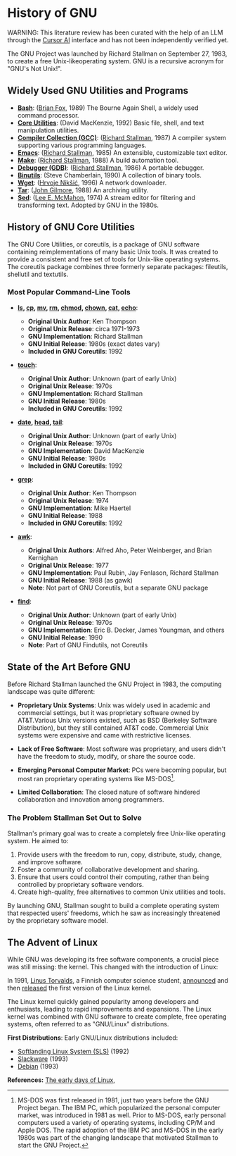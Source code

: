  # History of GNU

WARNING: This literature review has been curated with the help of an LLM through the [Cursor AI](https://www.cursor.com/) interface and has not been independently verified yet.

The GNU Project was launched by Richard Stallman on September 27, 1983, to create a free Unix-likeoperating system. GNU is a recursive acronym for
"GNU's Not Unix!".
## Widely Used GNU Utilities and Programs

- **[Bash](https://en.wikipedia.org/wiki/Bash_(Unix_shell))**: ([Brian Fox](https://en.wikipedia.org/wiki/Brian_Fox_(computer_programmer)), 1989) The Bourne Again Shell, a widely used command processor.
- **[Core Utilities](https://en.wikipedia.org/wiki/GNU_Core_Utilities)**: (David MacKenzie, 1992) Basic file, shell, and text manipulation utilities.
- **[Compiler Collection (GCC)](https://en.wikipedia.org/wiki/GNU_Compiler_Collection)**: ([Richard Stallman](https://en.wikipedia.org/wiki/Richard_Stallman), 1987) A compiler system supporting various programming languages.
- **[Emacs](https://en.wikipedia.org/wiki/GNU_Emacs)**: ([Richard Stallman](https://en.wikipedia.org/wiki/Richard_Stallman), 1985) An extensible, customizable text editor.
- **[Make](https://en.wikipedia.org/wiki/Make_(software)#GNU_Make)**: ([Richard Stallman](https://en.wikipedia.org/wiki/Richard_Stallman), 1988) A build automation tool.
- **[Debugger (GDB)](https://en.wikipedia.org/wiki/GNU_Debugger)**: ([Richard Stallman](https://en.wikipedia.org/wiki/Richard_Stallman), 1986) A portable debugger.
- **[Binutils](https://en.wikipedia.org/wiki/GNU_Binutils)**: (Steve Chamberlain, 1990) A collection of binary tools.
- **[Wget](https://en.wikipedia.org/wiki/Wget)**: ([Hrvoje Nikšić](https://en.wikipedia.org/wiki/Hrvoje_Nik%C5%A1i%C4%87), 1996) A network downloader.
- **[Tar](https://en.wikipedia.org/wiki/Tar_(computing))**: ([John Gilmore](https://en.wikipedia.org/wiki/John_Gilmore_(activist)), 1988) An archiving utility.
- **[Sed](https://en.wikipedia.org/wiki/Sed)**: ([Lee E. McMahon](https://en.wikipedia.org/wiki/Lee_E._McMahon), 1974) A stream editor for filtering and transforming text. Adopted by GNU in the 1980s.

 ## History of GNU Core Utilities

 The GNU Core Utilities, or coreutils, is a package of GNU software containing reimplementations of many basic Unix tools. It was created to provide a
 consistent and free set of tools for Unix-like operating systems. The coreutils package combines three formerly separate packages: fileutils, shellutil
 and textutils.

 ### Most Popular Command-Line Tools

- **[ls](https://en.wikipedia.org/wiki/Ls), [cp](https://en.wikipedia.org/wiki/Cp_(Unix)), [mv](https://en.wikipedia.org/wiki/Mv), [rm](https://en.wikipedia.org/wiki/Rm_(Unix)), [chmod](https://en.wikipedia.org/wiki/Chmod), [chown](https://en.wikipedia.org/wiki/Chown), [cat](https://en.wikipedia.org/wiki/Cat_(Unix)), [echo](https://en.wikipedia.org/wiki/Echo_(command))**:
  - **Original Unix Author**: Ken Thompson
  - **Original Unix Release**: circa 1971-1973
  - **GNU Implementation**: Richard Stallman
  - **GNU Initial Release**: 1980s (exact dates vary)
  - **Included in GNU Coreutils**: 1992

- **[touch](https://en.wikipedia.org/wiki/Touch_(command))**:
  - **Original Unix Author**: Unknown (part of early Unix)
  - **Original Unix Release**: 1970s
  - **GNU Implementation**: Richard Stallman
  - **GNU Initial Release**: 1980s
  - **Included in GNU Coreutils**: 1992

- **[date](https://en.wikipedia.org/wiki/Date_(Unix)), [head](https://en.wikipedia.org/wiki/Head_(Unix)), [tail](https://en.wikipedia.org/wiki/Tail_(Unix))**:
  - **Original Unix Author**: Unknown (part of early Unix)
  - **Original Unix Release**: 1970s
  - **GNU Implementation**: David MacKenzie
  - **GNU Initial Release**: 1980s
  - **Included in GNU Coreutils**: 1992

- **[grep](https://en.wikipedia.org/wiki/Grep)**:
  - **Original Unix Author**: Ken Thompson
  - **Original Unix Release**: 1974
  - **GNU Implementation**: Mike Haertel
  - **GNU Initial Release**: 1988
  - **Included in GNU Coreutils**: 1992

- **[awk](https://en.wikipedia.org/wiki/AWK)**:
  - **Original Unix Authors**: Alfred Aho, Peter Weinberger, and Brian Kernighan
  - **Original Unix Release**: 1977
  - **GNU Implementation**: Paul Rubin, Jay Fenlason, Richard Stallman
  - **GNU Initial Release**: 1988 (as gawk)
  - **Note**: Not part of GNU Coreutils, but a separate GNU package

- **[find](https://en.wikipedia.org/wiki/Find_(Unix))**:
  - **Original Unix Author**: Unknown (part of early Unix)
  - **Original Unix Release**: 1970s
  - **GNU Implementation**: Eric B. Decker, James Youngman, and others
  - **GNU Initial Release**: 1990
  - **Note**: Part of GNU Findutils, not Coreutils

## State of the Art Before GNU

Before Richard Stallman launched the GNU Project in 1983, the computing landscape was quite different:

- **Proprietary Unix Systems**: Unix was widely used in academic and commercial settings, but it was proprietary software owned by AT&T.Various Unix versions existed, such as BSD (Berkeley Software Distribution), but they still contained AT&T code. Commercial Unix systems were expensive and came with restrictive licenses.

- **Lack of Free Software**: Most software was proprietary, and users didn't have the freedom to study, modify, or share the source code.

- **Emerging Personal Computer Market**: PCs were becoming popular, but most ran proprietary operating systems like MS-DOS[^1].

- **Limited Collaboration**: The closed nature of software hindered collaboration and innovation among programmers.

[^1]: MS-DOS was first released in 1981, just two years before the GNU Project began. The IBM PC, which popularized the personal computer market, was introduced in 1981 as well. Prior to MS-DOS, early personal computers used a variety of operating systems, including CP/M and Apple DOS. The rapid adoption of the IBM PC and MS-DOS in the early 1980s was part of the changing landscape that motivated Stallman to start the GNU Project.

### The Problem Stallman Set Out to Solve

Stallman's primary goal was to create a completely free Unix-like operating system. He aimed to:

1. Provide users with the freedom to run, copy, distribute, study, change, and improve software.
2. Foster a community of collaborative development and sharing.
3. Ensure that users could control their computing, rather than being controlled by proprietary software vendors.
4. Create high-quality, free alternatives to common Unix utilities and tools.

By launching GNU, Stallman sought to build a complete operating system that respected users' freedoms, which he saw as increasingly threatened by the proprietary software model.

## The Advent of Linux

While GNU was developing its free software components, a crucial piece was still missing: the kernel. This changed with the introduction of Linux:

In 1991, [Linus Torvalds](https://en.wikipedia.org/wiki/Linus_Torvalds), a Finnish computer science student, [announced](https://groups.google.com/g/comp.os.minix/c/dlNtH7RRrGA/m/SwRavCzVE7gJ) and then [released](https://mirrors.edge.kernel.org/pub/linux/kernel/Historic/old-versions/RELNOTES-0.01) the first version of the Linux kernel.

The Linux kernel quickly gained popularity among developers and enthusiasts, leading to rapid improvements and expansions. The Linux kernel was combined with GNU software to create complete, free operating systems, often referred to as "GNU/Linux" distributions.

**First Distributions**: Early GNU/Linux distributions included:
   - [Softlanding Linux System (SLS)](https://en.wikipedia.org/wiki/Softlanding_Linux_System) (1992)
   - [Slackware](https://en.wikipedia.org/wiki/Slackware) (1993)
   - [Debian](https://en.wikipedia.org/wiki/Debian) (1993)

**References:** [The early days of Linux](https://lwn.net/Articles/928581/), 